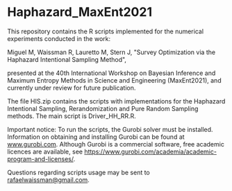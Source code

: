 # Haphazard_MaxEnt2021
This repository contains the R scripts implemented for the numerical experiments conducted in the work: 

Miguel M, Waissman R, Lauretto M, Stern J, "Survey Optimization via the Haphazard Intentional Sampling Method", 

presented at the 40th International Workshop on Bayesian Inference and Maximum Entropy Methods in Science and Engineering (MaxEnt2021), and currently under review for future publication.

The file HIS.zip contains the scripts with implementations for the Haphazard Intentional Sampling, Rerandomization and Pure Random Sampling methods. 
The main script is Driver_HH_RR.R. 

Important notice: To run the scripts, the Gurobi solver must be installed. Information on obtaining and installing Gurobi can be found at www.gurobi.com. 
Although Gurobi is a commercial software, free academic licences are available, see https://www.gurobi.com/academia/academic-program-and-licenses/.

Questions regarding scripts usage may be sent to rafaelwaissman@gmail.com.
